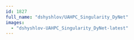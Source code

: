 ```yaml
---
id: 1827
full_name: "dshyshlov/UAHPC_Singularity_DyNet"
images: 
  - "dshyshlov-UAHPC_Singularity_DyNet-latest"
---
```

